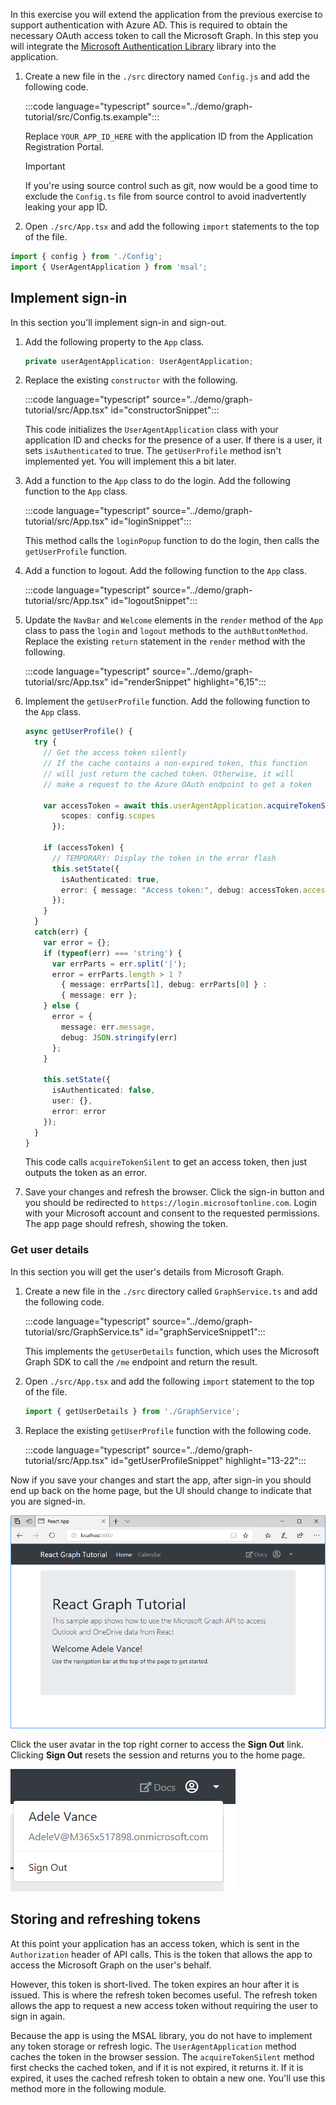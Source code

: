 <!-- markdownlint-disable MD002 MD041 -->

In this exercise you will extend the application from the previous exercise to support authentication with Azure AD. This is required to obtain the necessary OAuth access token to call the Microsoft Graph. In this step you will integrate the [Microsoft Authentication Library](https://github.com/AzureAD/microsoft-authentication-library-for-js) library into the application.

1. Create a new file in the `./src` directory named `Config.js` and add the following code.

    :::code language="typescript" source="../demo/graph-tutorial/src/Config.ts.example":::

    Replace `YOUR_APP_ID_HERE` with the application ID from the Application Registration Portal.

    > [!IMPORTANT]
    > If you're using source control such as git, now would be a good time to exclude the `Config.ts` file from source control to avoid inadvertently leaking your app ID.

1. Open `./src/App.tsx` and add the following `import` statements to the top of the file.

```js
import { config } from './Config';
import { UserAgentApplication } from 'msal';
```

## Implement sign-in

In this section you'll implement sign-in and sign-out.

1. Add the following property to the `App` class.

    ```typescript
    private userAgentApplication: UserAgentApplication;
    ```

1. Replace the existing `constructor` with the following.

    :::code language="typescript" source="../demo/graph-tutorial/src/App.tsx" id="constructorSnippet":::

    This code initializes the `UserAgentApplication` class with your application ID and checks for the presence of a user. If there is a user, it sets `isAuthenticated` to true. The `getUserProfile` method isn't implemented yet. You will implement this a bit later.

1. Add a function to the `App` class to do the login. Add the following function to the `App` class.

    :::code language="typescript" source="../demo/graph-tutorial/src/App.tsx" id="loginSnippet":::

    This method calls the `loginPopup` function to do the login, then calls the `getUserProfile` function.

1. Add a function to logout. Add the following function to the `App` class.

    :::code language="typescript" source="../demo/graph-tutorial/src/App.tsx" id="logoutSnippet":::

1. Update the `NavBar` and `Welcome` elements in the `render` method of the `App` class to pass the `login` and `logout` methods to the `authButtonMethod`. Replace the existing `return` statement in the `render` method with the following.

    :::code language="typescript" source="../demo/graph-tutorial/src/App.tsx" id="renderSnippet" highlight="6,15":::

1. Implement the `getUserProfile` function. Add the following function to the `App` class.

    ```typescript
    async getUserProfile() {
      try {
        // Get the access token silently
        // If the cache contains a non-expired token, this function
        // will just return the cached token. Otherwise, it will
        // make a request to the Azure OAuth endpoint to get a token

        var accessToken = await this.userAgentApplication.acquireTokenSilent({
            scopes: config.scopes
          });

        if (accessToken) {
          // TEMPORARY: Display the token in the error flash
          this.setState({
            isAuthenticated: true,
            error: { message: "Access token:", debug: accessToken.accessToken }
          });
        }
      }
      catch(err) {
        var error = {};
        if (typeof(err) === 'string') {
          var errParts = err.split('|');
          error = errParts.length > 1 ?
            { message: errParts[1], debug: errParts[0] } :
            { message: err };
        } else {
          error = {
            message: err.message,
            debug: JSON.stringify(err)
          };
        }

        this.setState({
          isAuthenticated: false,
          user: {},
          error: error
        });
      }
    }
    ```

    This code calls `acquireTokenSilent` to get an access token, then just outputs the token as an error.

1. Save your changes and refresh the browser. Click the sign-in button and you should be redirected to `https://login.microsoftonline.com`. Login with your Microsoft account and consent to the requested permissions. The app page should refresh, showing the token.

### Get user details

In this section you will get the user's details from Microsoft Graph.

1. Create a new file in the `./src` directory called `GraphService.ts` and add the following code.

    :::code language="typescript" source="../demo/graph-tutorial/src/GraphService.ts" id="graphServiceSnippet1":::

    This implements the `getUserDetails` function, which uses the Microsoft Graph SDK to call the `/me` endpoint and return the result.

1. Open `./src/App.tsx` and add the following `import` statement to the top of the file.

    ```typescript
    import { getUserDetails } from './GraphService';
    ```

1. Replace the existing `getUserProfile` function with the following code.

    :::code language="typescript" source="../demo/graph-tutorial/src/App.tsx" id="getUserProfileSnippet" highlight="13-22":::

Now if you save your changes and start the app, after sign-in you should end up back on the home page, but the UI should change to indicate that you are signed-in.

![A screenshot of the home page after signing in](./images/add-aad-auth-01.png)

Click the user avatar in the top right corner to access the **Sign Out** link. Clicking **Sign Out** resets the session and returns you to the home page.

![A screenshot of the dropdown menu with the Sign Out link](./images/add-aad-auth-02.png)

## Storing and refreshing tokens

At this point your application has an access token, which is sent in the `Authorization` header of API calls. This is the token that allows the app to access the Microsoft Graph on the user's behalf.

However, this token is short-lived. The token expires an hour after it is issued. This is where the refresh token becomes useful. The refresh token allows the app to request a new access token without requiring the user to sign in again.

Because the app is using the MSAL library, you do not have to implement any token storage or refresh logic. The `UserAgentApplication` method caches the token in the browser session. The `acquireTokenSilent` method first checks the cached token, and if it is not expired, it returns it. If it is expired, it uses the cached refresh token to obtain a new one. You'll use this method more in the following module.
